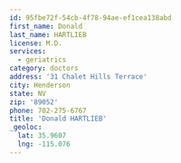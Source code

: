 ```yaml
---
id: 95fbe72f-54cb-4f78-94ae-ef1cea138abd
first_name: Donald
last_name: HARTLIEB
license: M.D.
services:
  - geriatrics
category: doctors
address: '31 Chalet Hills Terrace'
city: Henderson
state: NV
zip: '89052'
phone: 702-275-6767
title: 'Donald HARTLIEB'
_geoloc:
  lat: 35.9607
  lng: -115.076
---
```

